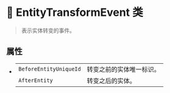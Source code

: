 # 🔖 EntityTransformEvent 类

>表示实体转变的事件。

## 属性
- 
    |||
    |-|-|
    |`BeforeEntityUniqueId`|转变之前的实体唯一标识。|
    |`AfterEntity`|转变之后的实体。|
